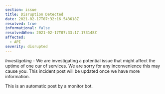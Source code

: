 ```yaml
---
section: issue
title: Disruption Detected
date: 2021-02-17T07:32:16.543618Z
resolved: true
informational: false
resolvedWhen: 2021-02-17T07:33:17.173148Z
affected:
  - API
severity: disrupted
---
```

*Investigating* - We are investigating a potential issue that might affect the uptime of one our of services. We are sorry for any inconvenience this may cause you. This incident post will be updated once we have more information.

This is an automatic post by a monitor bot.
        